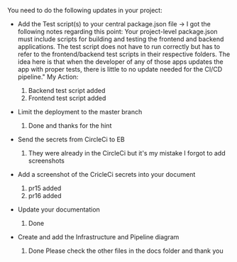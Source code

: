 You need to do the following updates in your project:
* Add the Test script(s) to your central package.json file -> 
    I got the following notes regarding this point:
    Your project-level package.json must include scripts for building and testing the frontend and backend applications. The test script does not have to run correctly but has to refer to the frontend/backend test scripts in their respective folders. The idea here is that when the developer of any of those apps updates the app with proper tests, there is little to no update needed for the CI/CD pipeline."
    My Action:
    1) Backend test script added
    2) Frontend test script added

* Limit the deployment to the master branch
    1) Done and thanks for the hint

* Send the secrets from CircleCi to EB
    1) They were already in the CircleCi but it's my mistake I forgot to add screenshots

* Add a screenshot of the CricleCi secrets into your document
    1) pr15 added
    2) pr16 added

* Update your documentation
    1) Done
* Create and add the Infrastructure and Pipeline diagram
    1) Done Please check the other files in the docs folder and thank you